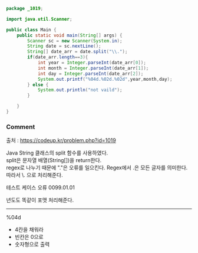 ```java
package _1019;

import java.util.Scanner;

public class Main {
    public static void main(String[] args) {
        Scanner sc = new Scanner(System.in);
        String date = sc.nextLine();
        String[] date_arr = date.split("\\.");
        if(date_arr.length==3){
            int year = Integer.parseInt(date_arr[0]);
            int month = Integer.parseInt(date_arr[1]);
            int day = Integer.parseInt(date_arr[2]);
            System.out.printf("%04d.%02d.%02d",year,month,day);
        } else {
            System.out.println("not vaild");
        }

    }
}
```

### Comment  

출처 : https://codeup.kr/problem.php?id=1019

Java String 클래스의 split 함수를 사용하였다.  
split은 문자열 배열(String[])을 return한다.  
regex로 나누기 때문에 "."은 오류를 일으킨다. Regex에서 .은 모든 글자를 의미한다.  
따라서 \\. 으로 처리해준다.  

테스트 케이스 오류
0099.01.01

년도도 똑같이 포맷 처리해준다.

---

%04d

- 4칸을 채워라 
- 빈칸은 0으로
- 숫자형으로 출력